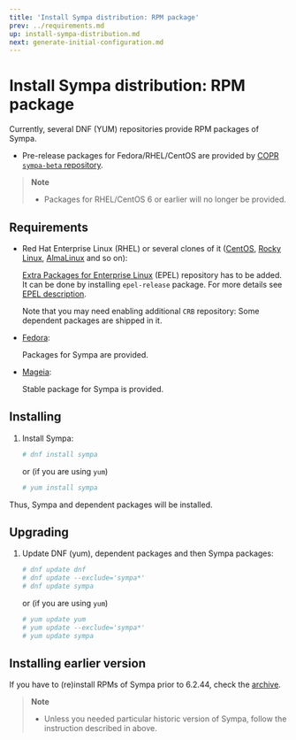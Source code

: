```yaml
---
title: 'Install Sympa distribution: RPM package'
prev: ../requirements.md
up: install-sympa-distribution.md
next: generate-initial-configuration.md
---
```


Install Sympa distribution: RPM package
=======================================

Currently, several DNF (YUM) repositories provide RPM packages of Sympa.

  * Pre-release packages for Fedora/RHEL/CentOS are provided by
    [COPR ``sympa-beta`` repository](https://copr.fedorainfracloud.org/coprs/xavierb/sympa-beta/).

> **Note**
>
>   * Packages for RHEL/CentOS 6 or earlier will no longer be provided.

Requirements
------------

  * Red Hat Enterprise Linux (RHEL) or several clones of it
    ([CentOS](https://www.centos.org/download/),
    [Rocky Linux](https://rockylinux.org/),
    [AlmaLinux](https://almalinux.org/)
    and so on):

    [Extra Packages for Enterprise Linux](https://docs.fedoraproject.org/en-US/epel/)
    (EPEL) repository has to be added.  It can be done by installing ``epel-release``
    package.  For more details see
    [EPEL description](https://docs.fedoraproject.org/en-US/epel/#_quickstart).

    Note that you may need enabling additional `CRB` repository:
    Some dependent packages are shipped in it.

  * [Fedora](https://getfedora.org/):

    Packages for Sympa are provided.

  * [Mageia](https://www.mageia.org/):

    Stable package for Sympa is provided.

Installing
----------

  1. Install Sympa:
     ```bash
     # dnf install sympa
     ```
     or (if you are using `yum`)
     ```bash
     # yum install sympa
     ```

Thus, Sympa and dependent packages will be installed.

Upgrading
---------

  1. Update DNF (yum), dependent packages and then Sympa packages:
     ```bash
     # dnf update dnf
     # dnf update --exclude='sympa*'
     # dnf update sympa
     ```
     or (if you are using `yum`)
     ```bash
     # yum update yum
     # yum update --exclude='sympa*'
     # yum update sympa
     ```

Installing earlier version
--------------------------

If you have to (re)install RPMs of Sympa prior to 6.2.44, check the
[archive](http://assets.sympa.community/old-packages/).

> **Note**
>
>   * Unless you needed particular historic version of Sympa,
>     follow the instruction described in above.
